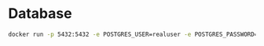 # Database

```bash
docker run -p 5432:5432 -e POSTGRES_USER=realuser -e POSTGRES_PASSWORD=secret -e POSTGRES_DB=TATTOOGO postgres     
```